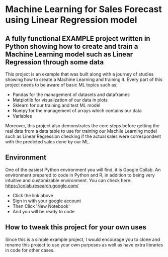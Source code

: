 # Machine Learning for Sales Forecast using Linear Regression model

## A fully functional EXAMPLE project written in Python showing how to create and train a Machine Learning model such as Linear Regression through some data
This project is an example that was built along with a journey of studies showing how to create a Machine Learning and training it. Every part of this project needs to be aware of basic ML topics such as:
* Pandas for the management of datasets and dataframes
* Matplotlib for visualization of our data in plots
* Sklearn for our training and test ML model
* Numpy for the management of arrays which contains our data
* Variables

Moreover, this project also demonstrates the core steps before getting the real data from a data table to use for training our Machile Learning model such as Linear Regression checking if the actual sales were correspondent with the predicted sales done by our ML.

## Environment
One of the easiest Python environment you will find, it is Google Collab. An environment prepared to code in Python and R, in addition to being very intuitive and customizable environment.
You can check here: https://colab.research.google.com/
* Click the link above
* Sign in with your google account
* Then Click 'New Notebook'
* And you will be ready to code

## How to tweak this project for your own uses
Since this is a simple example project, I would encourage you to clone and rename this project to use your own purposes as well as have extra libraries in code for other cases.
